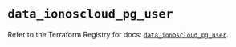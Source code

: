 # `data_ionoscloud_pg_user`

Refer to the Terraform Registry for docs: [`data_ionoscloud_pg_user`](https://registry.terraform.io/providers/ionos-cloud/ionoscloud/6.4.16/docs/data-sources/pg_user).
